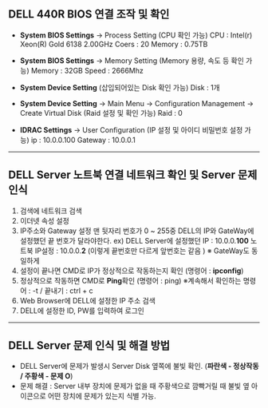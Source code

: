 ## DELL 440R BIOS 연결 조작 및 확인
- **System BIOS Settings** -> Process Setting (CPU 확인 가능)
CPU : Intel(r) Xeon(R) Gold 6138 2.00GHz 
Coers : 20 
Memory : 0.75TB

- **System BIOS Settings** -> Memory Setting (Memory 용량, 속도 등 확인 가능)
Memory : 32GB
Speed : 2666Mhz

- **System Device Setting** (삽입되어있는 Disk 확인 가능)
Disk : 1개

- **System Device Setting** -> Main Menu -> Configuration Management -> Create Virtual Disk (Raid 설정 및 확인 가능)
Raid : 0

- **IDRAC Settings** -> User Configuration (IP 설정 및 아이디 비밀번호 설정 가능)
ip : 10.0.0.100
Gateway : 10.0.0.1 

---
## DELL Server 노트북 연결 네트워크 확인 및 Server 문제 인식
  1. 검색에 네트워크 검색 
  2. 이더넷 속성 설정 
  3. IP주소와 Gateway 설정 맨 뒷자리 번호가 0 ~ 255중 DELL의 IP와 GateWay에 설정했던 끝 번호가 달라야한다. 
ex) DELL Server에 설정했던 IP : 10.0.0.**100** 
                노트북 IP설정 : 10.0.0.**2** (이렇게 끝번호만 다르게 앞번호는 같음 ) ※ GateWay도 동일하게
  4. 설정이 끝나면 CMD로 IP가 정상적으로 작동하는지 확인 (명령어 : **ipconfig**)
  5. 정상적으로 작동하면 CMD로 **Ping**확인 (명령어 : ping)      ※계속해서 확인하는 명령어 : -t / 끝내기 : ctrl + c
  6. Web Browser에 DELL에 설정한 IP 주소 검색
  7. DELL에 설정한 ID, PW를 입력하여 로그인 

---
## DELL Server 문제 인식 및 해결 방법
- DELL Server에 문제가 발생시 Server Disk 옆쪽에 불빛 확인. (**파란색 - 정상작동 / 주황색 - 문제 O**)
- 문제 해결 : Server 내부 장치에 문제가 없을 때 주황색으로 깜빡거릴 때 불빛 옆 아이콘으로 어떤 장치에 문제가 있는지 식별 가능.

